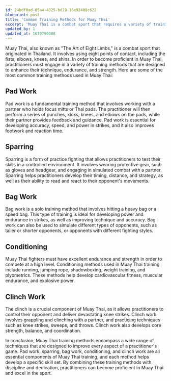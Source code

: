 ```yaml
---
id: 24bdf0ad-05a4-4325-bd29-16e92409c622
blueprint: post
title: 'Common Training Methods for Muay Thai'
excerpt: 'Muay Thai is a combat sport that requires a variety of training methods to improve technique, endurance, and strength. The most common methods include pad work, sparring, bag work, conditioning, and clinch work. Practitioners must engage in all these methods to develop a comprehensive skill set and become proficient in the sport.'
updated_by: 1
updated_at: 1679790308
---
```

Muay Thai, also known as "The Art of Eight Limbs," is a combat sport that originated in Thailand. It involves using eight points of contact, including the fists, elbows, knees, and shins. In order to become proficient in Muay Thai, practitioners must engage in a variety of training methods that are designed to enhance their technique, endurance, and strength. Here are some of the most common training methods used in Muay Thai:

## Pad Work
Pad work is a fundamental training method that involves working with a partner who holds focus mitts or Thai pads. The practitioner will then perform a series of punches, kicks, knees, and elbows on the pads, while their partner provides feedback and guidance. Pad work is essential for developing accuracy, speed, and power in strikes, and it also improves footwork and reaction time.

## Sparring
Sparring is a form of practice fighting that allows practitioners to test their skills in a controlled environment. It involves wearing protective gear, such as gloves and headgear, and engaging in simulated combat with a partner. Sparring helps practitioners develop their timing, distance, and strategy, as well as their ability to read and react to their opponent's movements.

## Bag Work
Bag work is a solo training method that involves hitting a heavy bag or a speed bag. This type of training is ideal for developing power and endurance in strikes, as well as improving technique and accuracy. Bag work can also be used to simulate different types of opponents, such as taller or shorter opponents, or opponents with different fighting styles.

## Conditioning
Muay Thai fighters must have excellent endurance and strength in order to compete at a high level. Conditioning methods used in Muay Thai training include running, jumping rope, shadowboxing, weight training, and plyometrics. These methods help develop cardiovascular fitness, muscular endurance, and explosive power.

## Clinch Work
The clinch is a crucial component of Muay Thai, as it allows practitioners to control their opponent and deliver devastating knee strikes. Clinch work involves grappling and clinching with a partner, and practicing techniques such as knee strikes, sweeps, and throws. Clinch work also develops core strength, balance, and coordination.

In conclusion, Muay Thai training methods encompass a wide range of techniques that are designed to improve every aspect of a practitioner's game. Pad work, sparring, bag work, conditioning, and clinch work are all essential components of Muay Thai training, and each method helps develop a specific skill set. By combining these training methods with discipline and dedication, practitioners can become proficient in Muay Thai and excel in the sport.